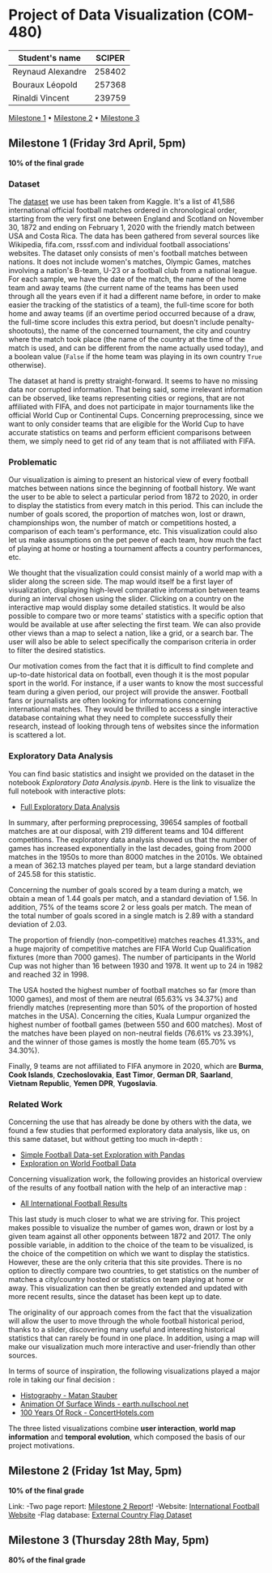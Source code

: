 # Project of Data Visualization (COM-480)

| Student's name | SCIPER |
| -------------- | ------ |
| Reynaud Alexandre | 258402 |
| Bouraux Léopold | 257368 |
| Rinaldi Vincent | 239759 |

[Milestone 1](#milestone-1-friday-3rd-april-5pm) • [Milestone 2](#milestone-2-friday-1st-may-5pm) • [Milestone 3](#milestone-3-thursday-28th-may-5pm)

## Milestone 1 (Friday 3rd April, 5pm)

**10% of the final grade**

### Dataset

The [<u>dataset</u>](https://www.kaggle.com/martj42/international-football-results-from-1872-to-2017) we use has been taken from Kaggle. It's a list of 41,586 international official football matches ordered in chronological order, starting from the very first one between England and Scotland on November 30, 1872 and ending on February 1, 2020 with the friendly match between USA and Costa Rica. The data has been gathered from several sources like Wikipedia, fifa.com, rsssf.com and individual football associations' websites. The dataset only consists of men's football matches between nations. It does not include women's matches, Olympic Games, matches involving a nation's B-team, U-23 or a football club from a national league. For each sample, we have the date of the match, the name of the home team and away teams (the current name of the teams has been used through all the years even if it had a different name before, in order to make easier the tracking of the statistics of a team), the full-time score for both home and away teams (if an overtime period occurred because of a draw, the full-time score includes this extra period, but doesn't include penalty-shootouts), the name of the concerned tournament, the city and country where the match took place (the name of the country at the time of the match is used, and can be different from the name actually used today), and a boolean value (```False``` if the home team was playing in its own country ```True``` otherwise).

The dataset at hand is pretty straight-forward. It seems to have no missing data nor corrupted information. That being said, some irrelevant information can be observed, like teams representing cities or regions, that are not affiliated with FIFA, and does not participate in major tournaments like the official World Cup or Continental Cups. Concerning preprocessing, since we want to only consider teams that are eligible for the World Cup to have accurate statistics on teams and perform efficient comparisons between them, we simply need to get rid of any team that is not affiliated with FIFA.

### Problematic

Our visualization is aiming to present an historical view of every football matches between nations since the beginning of football history. We want the user to be able to select a particular period from 1872 to 2020, in order to display the statistics from every match in this period. This can include the number of goals scored, the proportion of matches won, lost or drawn, championships won, the number of match or competitions hosted, a comparison of each team's performance, etc.  This visualization could also let us make assumptions on the pet peeve of each team, how much the fact of playing at home or hosting a tournament affects a country performances, etc.

We thought that the visualization could consist mainly of a world map with a slider along the screen side. The map would itself be a first layer of visualization, displaying high-level comparative information between teams during an interval chosen using the slider. Clicking on a country on the interactive map would display some detailed statistics. It would be also possible to compare two or more teams' statistics with a specific option that would be available at use after selecting the first team. We can also provide other views than a map to select a nation, like a grid, or a search bar. The user will also be able to select specifically the comparison criteria in order to filter the desired statistics.

Our motivation comes from the fact that it is difficult to find complete and up-to-date historical data on football, even though it is the most popular sport in the world. For instance, if a user wants to know the most successful team during a given period, our project will provide the answer. Football fans or journalists are often looking for informations concerning international matches. They would be thrilled to access a single interactive database containing what they need to complete successfully their research, instead of looking through tens of websites since the information is scattered a lot.

### Exploratory Data Analysis

You can find basic statistics and insight we provided on the dataset in the notebook *Exploratory Data Analysis.ipynb*. Here is the link to visualize the full notebook with interactive plots:
- [Full Exploratory Data Analysis](https://nbviewer.jupyter.org/github/com-480-data-visualization/com-480-project-le-kfc/blob/master/Exploratory%20Data%20Analysis.ipynb)

In summary, after performing preprocessing, 39654 samples of football matches are at our disposal, with 219 different teams and 104 different competitions. The exploratory data analysis showed us that the number of games has increased exponentially in the last decades, going from 2000 matches in the 1950s to more than 8000 matches in the 2010s. We obtained a mean of 362.13 matches played per team, but a large standard deviation of 245.58 for this statistic.

Concerning the number of goals scored by a team during a match, we obtain a mean of 1.44 goals per match, and a standard deviation of 1.56. In addition, 75% of the teams score 2 or less goals per match. The mean of the total number of goals scored in a single match is 2.89 with a standard deviation of 2.03.

The proportion of friendly (non-competitive) matches reaches 41.33%, and a huge majority of competitive matches are FIFA World Cup Qualification fixtures (more than 7000 games). The number of participants in the World Cup was not higher than 16 between 1930 and 1978. It went up to 24 in 1982 and reached 32 in 1998.

The USA hosted the highest number of football matches so far (more than 1000 games), and most of them are neutral (65.63% vs 34.37%) and friendly matches (representing more than 50% of the proportion of hosted matches in the USA). Concerning the cities, Kuala Lumpur organized the highest number of football games (between 550 and 600 matches). Most of the matches have been played on non-neutral fields (76.61% vs 23.39%), and the winner of those games is mostly the home team (65.70% vs 34.30%).

Finally, 9 teams are not affiliated to FIFA anymore in 2020, which are **Burma**, **Cook Islands**, **Czechoslovakia**, **East Timor**, **German DR**, **Saarland**, **Vietnam Republic**, **Yemen DPR**, **Yugoslavia**.

### Related Work

Concerning the use that has already be done by others with the data, we found a few studies that performed exploratory data analysis, like us, on this same dataset, but without getting too much in-depth :
- [Simple Football Data-set Exploration with Pandas](https://towardsdatascience.com/simple-football-data-set-exploration-with-pandas-60a2bc56bd5a)
- [Exploration on World Football Data](https://www.kaggle.com/microtang/exploration-on-world-football-data)

Concerning visualization work, the following provides an historical overview of the results of any football nation with the help of an interactive map :
- [All International Football Results](https://public.tableau.com/profile/kakuna#!/vizhome/AllFootballResults/Overview)

This last study is much closer to what we are striving for. This project makes possible to visualize the number of games won, drawn or lost by a given team against all other opponents between 1872 and 2017. The only possible variable, in addition to the choice of the team to be visualized, is the choice of the competition on which we want to display the statistics. However, these are the only criteria that this site provides. There is no option to directly compare two countries, to get statistics on the number of matches a city/country hosted or statistics on team playing at home or away. This visualization can then be greatly extended and updated with more recent results, since
the dataset has been kept up to date.

The originality of our approach comes from the fact that the visualization will allow the user to move through the whole football historical period, thanks to a slider, discovering many useful and interesting historical statistics that can rarely be found in one place. In addition, using a map will make our visualization much more interactive and user-friendly than other sources.

In terms of source of inspiration, the following visualizations played a major role in taking our final decision :
- [Histography - Matan Stauber](https://histography.io/)
- [Animation Of Surface Winds - earth.nullschool.net](https://earth.nullschool.net/)
- [100 Years Of Rock - ConcertHotels.com](https://www.concerthotels.com/100-years-of-rock/)

The three listed visualizations combine **user interaction**, **world map information** and **temporal evolution**, which composed the basis of our project motivations.


## Milestone 2 (Friday 1st May, 5pm)

**10% of the final grade**

Link:
-Two page report: [Milestone 2 Report](https://github.com/com-480-data-visualization/com-480-project-le-kfc/blob/master/Milestone%202%20Report.pdf)!
-Website: [International Football Website](https://skullservant.github.io/international.football.io/)
-Flag database: [External Country Flag Dataset](https://data.world/pbi/country-flag-database-from-wikipedia)

## Milestone 3 (Thursday 28th May, 5pm)

**80% of the final grade**
